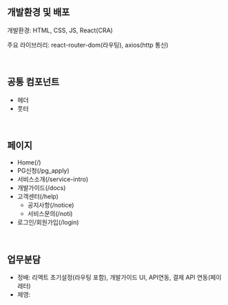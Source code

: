 ## 개발환경 및 배포
개발환경: HTML, CSS, JS, React(CRA)

주요 라이브러리: react-router-dom(라우팅), axios(http 통신)

<br />

## 공통 컴포넌트
* 헤더
* 풋터

<br />

## 페이지 
* Home(/)
* PG신청(/pg_apply)
* 서비스소개(/service-intro)
* 개발가이드(/docs)
* 고객센터(/help)
  * 공지사항(/notice)
  * 서비스문의(/noti)
* 로그인/회원가입(/login)

<br />

## 업무분담
* 정배: 리액트 초기설정(라우팅 포함), 개발가이드 UI, API연동, 결제 API 연동(페이레터)
* 제영: 
